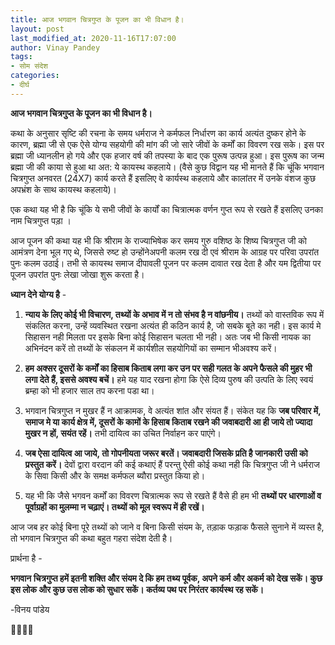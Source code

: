 ```yaml
---
title: आज भगवान चित्रगुप्त के पूजन का भी विधान है।
layout: post
last_modified_at: 2020-11-16T17:07:00
author: Vinay Pandey
tags:
- सोम संदेश
categories:
- दीर्घ
---
```

**आज भगवान चित्रगुप्त के पूजन का भी विधान है।** 

कथा के अनुसार सृष्टि की रचना के समय धर्मराज ने कर्मफल निर्धारण का कार्य अत्यंत दुष्कर होने के कारण, ब्रह्मा जी से एक ऐसे योग्य सहयोगी की मांग की जो सारे जीवों के कर्मों का विवरण रख सके। इस पर ब्रह्मा जी ध्यानलीन हो गये और एक हजार वर्ष की तपस्या के बाद एक पुरूष उत्पन्न हुआ। इस पुरूष का जन्म ब्रह्मा जी की काया से हुआ था अत: ये कायस्थ कहलाये। (वैसे कुछ विद्वान यह भी मानते हैं कि चूंकि भगवान चित्रगुप्त अनवरत (24X7) कार्य करते हैं इसलिए वे कार्यस्थ कहलाये और कालांतर में उनके वंशज कुछ अपभ्रंश के साथ कायस्थ कहलाये)। 

एक कथा यह भी है कि चूंकि ये सभी जीवों के कार्यों का चित्रात्मक वर्णन गुप्त रूप से रखते हैं इसलिए उनका नाम चित्रगुप्त पड़ा । 

आज पूजन की कथा यह भी कि श्रीराम के राज्याभिषेक कर समय गुरु वशिष्ठ के शिष्य चित्रगुप्त जी को आमंत्रण देना भूल गए थे, जिससे रुष्ट हो उन्होंनेअपनी कलम रख दी एवं श्रीराम के आग्रह पर परिवा उपरांत पुनः कलम उठाई। तभी से कायस्थ समाज दीपावली पूजन पर कलम दावात रख देता है और यम द्वितीया पर पूजन उपरांत पुनः लेखा जोखा शुरू करता है। 

**ध्यान देने योग्य है** - 

1. **न्याय के लिए कोई भी विचारण, तथ्यों के अभाव में न तो संभव है न वांछनीय।** तथ्यों को वास्तविक रूप में संकलित करना, उन्हें व्यवस्थित रखना अत्यंत ही कठिन कार्य है, जो सबके बूते का नही। इस कार्य मे सिहासन नही मिलता पर इसके बिना कोई सिहासन चलता भी नही। अतः जब भी किसी नायक का अभिनंदन करें तो तथ्यों के संकलन में कार्यशील सहयोगियों का सम्मान भीअवश्य करें।

2. **हम अक्सर दूसरों के कर्मों का हिसाब किताब लगा कर उन पर सही गलत के अपने फैसले की मुहर भी लगा देते हैं, इससे अवश्य बचें।** हमे यह याद रखना होगा कि ऐसे दिव्य पुरुष की उत्पति के लिए स्वयं ब्रम्हा को भी हजार साल तप करना पडा था। 

3. भगवान चित्रगुप्त न मुखर हैं न आक्रामक, वे अत्यंत शांत और संयत हैं। संकेत यह कि **जब परिवार में, समाज मे या कार्य क्षेत्र में, दूसरों के कामों के हिसाब किताब रखने की जवाबदारी आ ही जाये तो ज्यादा मुखर न हों, सयंत रहें।** तभी दायित्व का उचित निर्वाहन कर पाएंगे।

4. **जब ऐसा दायित्व आ जाये, तो गोपनीयता जरूर बरतें। जवाबदारी जिसके प्रति है जानकारी उसी को प्रस्तुत करें।** देवों द्वारा वरदान की कई कथाएं हैं परन्तु ऐसी कोई कथा नही कि चित्रगुप्त जी ने धर्मराज के सिवा किसी और के समक्ष कर्मफल ब्यौरा प्रस्तुत किया हो। 

5. यह भी कि जैसे भगवन कर्मों का विवरण चित्रात्मक रूप से रखते हैं वैसे ही हम भी **तथ्यों पर  धारणाओं व पूर्वाग्रहों का मुलम्मा न चढ़ाएं। तथ्यों को मूल स्वरूप में ही रखें।** 

आज जब हर कोई बिना पूरे तथ्यों को जाने व बिना किसी संयम के, तड़ाक फड़ाक फैसले सुनाने में व्यस्त है, तो भगवान चित्रगुप्त की कथा बहुत गहरा संदेश देती है। 

प्रार्थना है -

**भगवान चित्रगुप्त हमें इतनी शक्ति और संयम दे कि हम तथ्य पूर्वक, अपने कर्म और अकर्म को देख सकें। कुछ इस लोक और कुछ उस लोक को सुधार सकें। कर्तव्य पथ पर निरंतर कार्यस्थ रह सकें।**

-विनय पांडेय

🙏🌷🌷🙏


